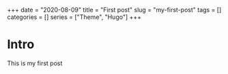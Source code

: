 +++ 
date = "2020-08-09" 
title = "First post" 
slug = "my-first-post" 
tags = [] 
categories = [] 
series = ["Theme", "Hugo"] 
+++

# Intro

This is my first post